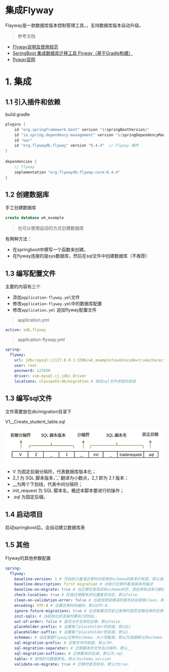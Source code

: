 # 集成Flyway

Flayway是一款数据库版本控制管理工具，，支持数据库版本自动升级。

> 参考文档

* [Flyway说明及使用规范](https://blog.csdn.net/beautyofmath/article/details/106194433)
* [SpringBoot 集成数据库迁移工具 Flyway（基于Gradle构建）](https://blog.csdn.net/mgl_1/article/details/88393641)
* [flyway官网](https://flywaydb.org/)



# 1. 集成



## 1.1 引入插件和依赖

build.gradle

```groovy
plugins {
    id "org.springframework.boot" version "${springBootVersion}"
    id "io.spring.dependency-management" version "${springDependencyManagementVersion}"
    id "war"
    id "org.flywaydb.flyway" version "6.4.4"  // Flyway 插件
}

dependencies {
    // flyway
    implementation "org.flywaydb:flyway-core:6.4.4"
}
```



## 1.2 创建数据库

手工创建数据库

```sql
create database wk_example
```



> 也可以使用自动的方式创建数据库

有两种方法：

* 在springboot中撰写一个函数来创建。
* 在flyway连接的是sys数据库，然后在sql文件中创建数据库（不推荐）





## 1.3 编写配置文件

主要的内容有三个

* 添加`application-flyway.yml`文件
* 修改`application-flyway.yml`中的数据库配置
* 修改`application.yml` 追加flyway配置文件



> application.yml

```yml
active: sdb,flyway
```



>  application-flyway.yml

```yml
spring:
  flyway:
    url: jdbc:mysql://127.0.0.1:3306/wk_example?useUnicode=true&characterEncoding=utf8&useSSL=false&serverTimezone=Asia/Shanghai
    user: root
    password: 123456
    driver: com.mysql.cj.jdbc.Driver
    locations: classpath:db/migration # 指定sql文件存放的目录
```



## 1.3 编写sql文件

文件需要放在db/migration目录下

V1__Create_student_table.sql

![](imgs/flyway-version.png)

- V 为固定前缀分隔符，代表数据库版本化；
- 2_1 为 SQL 脚本版本，’_’ 翻译为小数点，2_1 即为 2.1 版本；
- __为两个下划线，代表中间分隔符；
- init_request 为 SQL 脚本名，概述本脚本要进行的操作；
- .sql 为固定后缀。



## 1.4 启动项目

启动springboot后，会自动建立数据库表



## 1.5 其他

Flyway的其他参数配置

```yml
spring:
  flyway:
    baseline-version: 1 # 开始执行基准迁移时对现有的schema的版本打标签，默认值为1.
    baseline-description: first migration # 对执行迁移时基准版本的描述
    baseline-on-migrate: true # 当迁移时发现目标schema非空，而且带有没有元数据的表时，是否自动执行基准迁移，默认false.
    check-location: true # 检查迁移脚本的位置是否存在，默认false.
    clean-on-validation-error: false # 当发现校验错误时是否自动调用clean，默认false.
    encoding: UTF-8 # 设置迁移时的编码，默认UTF-8.
    ignore-future-migrations: true # 在读取模式历史记录表时是否忽略将来的迁移。
    init-sqls: # 当初始化好连接时要执行的SQL.
    out-of-order: false # 是否允许无序的迁移，默认false.
    placeholder-prefix: # 设置每个placeholder的前缀，默认${.
    placeholder-suffix: # 设置每个placeholder的后缀，默认}.
    schemas: # 设定需要flyway迁移的schema，大小写敏感，默认为连接默认的schema.
    sql-migration-prefix: # 迁移文件的前缀，默认为V.
    sql-migration-separator: # 迁移脚本的文件名分隔符，默认__
    sql-migration-suffixes: # 迁移脚本的后缀，默认为.sql
    table: # 使用的元数据表名，默认为schema_version
    validate-on-migrate: true # 迁移时是否校验，默认为true.
```

